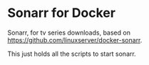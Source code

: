 # Sonarr for Docker

Sonarr, for tv series downloads, based on <https://github.com/linuxserver/docker-sonarr>.

This just holds all the scripts to start sonarr.